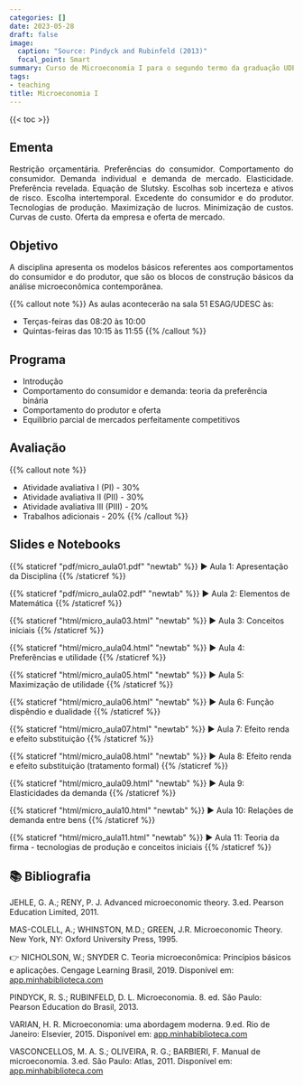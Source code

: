 ```yaml
---
categories: []
date: 2023-05-28
draft: false
image:
  caption: "Source: Pindyck and Rubinfeld (2013)"
  focal_point: Smart
summary: Curso de Microeconomia I para o segundo termo da graduação UDESC.
tags:
- teaching
title: Microeconomia I
---
```


{{< toc >}}

## Ementa

<p align="justify">Restrição orçamentária. Preferências do consumidor. Comportamento do consumidor. Demanda individual e demanda de mercado. Elasticidade. Preferência revelada. Equação de Slutsky. Escolhas sob incerteza e ativos de risco. Escolha intertemporal. Excedente do consumidor e do produtor. Tecnologias de produção. Maximização de lucros. Minimização de custos. Curvas de custo. Oferta da empresa e oferta de mercado.</p>

## Objetivo

<p align="justify">A disciplina apresenta os modelos básicos referentes aos comportamentos do consumidor e do produtor, que são os blocos de construção básicos da análise microeconômica contemporânea.</p>

{{% callout note %}}
As aulas acontecerão na sala 51 ESAG/UDESC às:
- Terças-feiras das 08:20 às 10:00
- Quintas-feiras das 10:15 às 11:55
{{% /callout %}}

## Programa

- Introdução
- Comportamento do consumidor e demanda: teoria da preferência binária
- Comportamento do produtor e oferta
- Equilíbrio parcial de mercados perfeitamente competitivos

## Avaliação

{{% callout note %}}
- Atividade avaliativa I (PI) - 30%
- Atividade avaliativa II (PII) - 30%
- Atividade avaliativa III (PIII) - 20%
- Trabalhos adicionais - 20%
{{% /callout %}}

## Slides e Notebooks

{{% staticref "pdf/micro_aula01.pdf" "newtab" %}} ▶️ Aula 1: Apresentação da Disciplina {{% /staticref %}}

{{% staticref "pdf/micro_aula02.pdf" "newtab" %}} ▶️ Aula 2: Elementos de Matemática {{% /staticref %}}

{{% staticref "html/micro_aula03.html" "newtab" %}} ▶️ Aula 3: Conceitos iniciais {{% /staticref %}}

{{% staticref "html/micro_aula04.html" "newtab" %}} ▶️ Aula 4: Preferências e utilidade {{% /staticref %}}

{{% staticref "html/micro_aula05.html" "newtab" %}} ▶️ Aula 5: Maximização de utilidade {{% /staticref %}}

{{% staticref "html/micro_aula06.html" "newtab" %}} ▶️ Aula 6: Função dispêndio e dualidade {{% /staticref %}}

{{% staticref "html/micro_aula07.html" "newtab" %}} ▶️ Aula 7: Efeito renda e efeito substituição {{% /staticref %}}

{{% staticref "html/micro_aula08.html" "newtab" %}} ▶️ Aula 8: Efeito renda e efeito substituição (tratamento formal) {{% /staticref %}}

{{% staticref "html/micro_aula09.html" "newtab" %}} ▶️ Aula 9: Elasticidades da demanda {{% /staticref %}}

{{% staticref "html/micro_aula10.html" "newtab" %}} ▶️ Aula 10: Relações de demanda entre bens {{% /staticref %}}

{{% staticref "html/micro_aula11.html" "newtab" %}} ▶️ Aula 11: Teoria da firma - tecnologias de produção e conceitos iniciais {{% /staticref %}}

## 📚 Bibliografia

JEHLE, G. A.; RENY, P. J. Advanced microeconomic theory. 3.ed. Pearson Education Limited, 2011.

MAS-COLELL, A.; WHINSTON, M.D.; GREEN, J.R. Microeconomic Theory. New York, NY: Oxford University Press, 1995.

👉 NICHOLSON, W.; SNYDER C. Teoria microeconômica: Princípios básicos e aplicações. Cengage Learning Brasil, 2019. Disponível em: [app.minhabiblioteca.com](https://app.minhabiblioteca.com.br/#/books/9788522127030/)

PINDYCK, R. S.; RUBINFELD, D. L. Microeconomia. 8. ed. São Paulo: Pearson Education do Brasil, 2013.

VARIAN, H. R. Microeconomia: uma abordagem moderna. 9.ed. Rio de Janeiro: Elsevier, 2015. Disponível em: [app.minhabiblioteca.com](https://app.minhabiblioteca.com.br/books/9788595155107)

VASCONCELLOS, M. A. S.; OLIVEIRA, R. G.; BARBIERI, F. Manual de microeconomia. 3.ed. São Paulo: Atlas, 2011. Disponível em: [app.minhabiblioteca.com](https://app.minhabiblioteca.com.br/#/books/9788522469932/)
